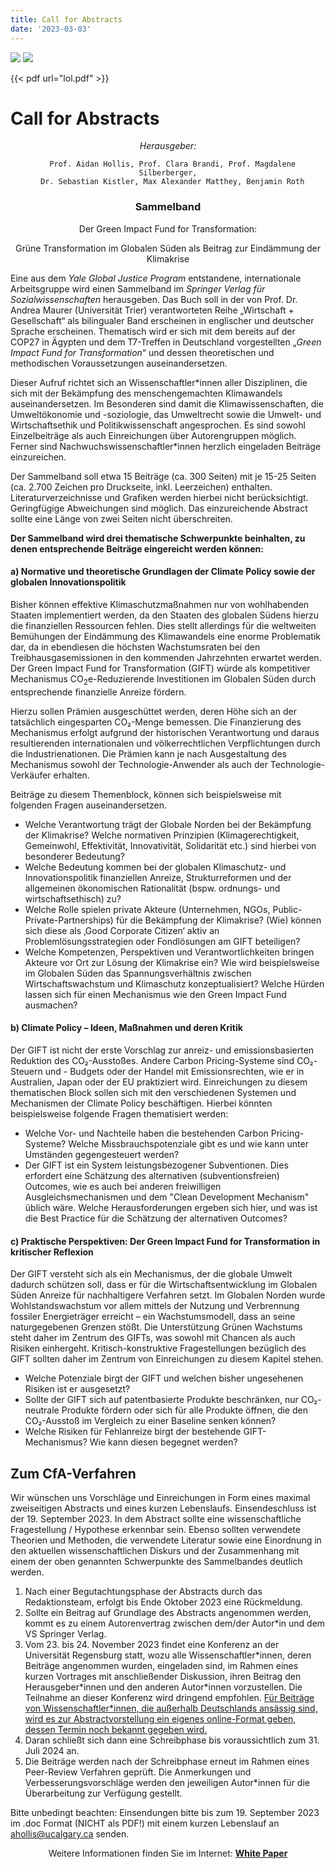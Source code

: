 ```yaml
---
title: Call for Abstracts
date: '2023-03-03'
---
```


<img src="/img/springer-logo.svg" class="abstract-image">
<img src="/img/UCalgary.svg" class="abstract-image">

{{< pdf url="lol.pdf" >}}

# Call for Abstracts

<center>

_Herausgeber:_

      Prof. Aidan Hollis, Prof. Clara Brandi, Prof. Magdalene Silberberger,
      Dr. Sebastian Kistler, Max Alexander Matthey, Benjamin Roth

### Sammelband

<span class="emphasis">Der Green Impact Fund for Transformation:</span>

<span class="emphasis">Grüne Transformation im Globalen Süden als Beitrag zur Eindämmung der Klimakrise</span>

</center>

Eine aus dem _Yale Global Justice Program_ entstandene, internationale Arbeitsgruppe wird einen Sammelband im _Springer Verlag für Sozialwissenschaften_ herausgeben. Das Buch soll in der von Prof. Dr. Andrea Maurer (Universität Trier) verantworteten Reihe „Wirtschaft + Gesellschaft“ als bilingualer Band erscheinen in englischer und deutscher Sprache erscheinen. Thematisch wird er sich mit dem bereits auf der COP27 in Ägypten und dem T7-Treffen in Deutschland vorgestellten „_Green Impact Fund for Transformation_“ und dessen theoretischen und methodischen Voraussetzungen auseinandersetzen.

Dieser Aufruf richtet sich an Wissenschaftler\*innen aller Disziplinen, die sich mit der Bekämpfung des menschengemachten Klimawandels auseinandersetzen. Im Besonderen sind damit die Klimawissenschaften, die Umweltökonomie und -soziologie, das Umweltrecht sowie die Umwelt- und Wirtschaftsethik und Politikwissenschaft angesprochen. Es sind sowohl Einzelbeiträge als auch Einreichungen über Autorengruppen möglich. Ferner sind Nachwuchswissenschaftler\*innen herzlich eingeladen Beiträge einzureichen.

Der Sammelband soll etwa 15 Beiträge (ca. 300 Seiten) mit je 15-25 Seiten (ca. 2.700 Zeichen pro Druckseite, inkl. Leerzeichen) enthalten. Literaturverzeichnisse und Grafiken werden hierbei nicht berücksichtigt. Geringfügige Abweichungen sind möglich. Das einzureichende Abstract sollte eine Länge von zwei Seiten nicht überschreiten.

**Der Sammelband wird drei thematische Schwerpunkte beinhalten, zu denen entsprechende Beiträge eingereicht werden können:**

#### a) Normative und theoretische Grundlagen der Climate Policy sowie der globalen Innovationspolitik

Bisher können effektive Klimaschutzmaßnahmen nur von wohlhabenden Staaten implementiert werden, da den Staaten des globalen Südens hierzu die finanziellen Ressourcen fehlen. Dies stellt allerdings für die weltweiten Bemühungen der Eindämmung des Klimawandels eine enorme Problematik dar, da in ebendiesen die höchsten Wachstumsraten bei den Treibhausgasemissionen in den kommenden Jahrzehnten erwartet werden. Der Green Impact Fund for Transformation (GIFT) würde als kompetitiver Mechanismus CO<sub>2</sub>e-Reduzierende Investitionen im Globalen Süden durch entsprechende finanzielle Anreize fördern.

Hierzu sollen Prämien ausgeschüttet werden, deren Höhe sich an der tatsächlich eingesparten CO₂-Menge bemessen. Die Finanzierung des Mechanismus erfolgt aufgrund der historischen Verantwortung und daraus resultierenden internationalen und völkerrechtlichen Verpflichtungen durch die Industrienationen. Die Prämien kann je nach Ausgestaltung des Mechanismus sowohl der Technologie-Anwender als auch der Technologie-Verkäufer erhalten.

Beiträge zu diesem Themenblock, können sich beispielsweise mit folgenden Fragen auseinandersetzen.

* Welche Verantwortung trägt der Globale Norden bei der Bekämpfung der Klimakrise? Welche normativen Prinzipien (Klimagerechtigkeit, Gemeinwohl, Effektivität, Innovativität, Solidarität etc.) sind hierbei von besonderer Bedeutung?
* Welche Bedeutung kommen bei der globalen Klimaschutz- und Innovationspolitik finanziellen Anreize, Strukturreformen und der allgemeinen ökonomischen Rationalität (bspw. ordnungs- und wirtschaftsethisch) zu?
* Welche Rolle spielen private Akteure (Unternehmen, NGOs, Public-Private-Partnerships) für die Bekämpfung der Klimakrise? (Wie) können sich diese als ‚Good Corporate Citizen‘ aktiv an Problemlösungsstrategien oder Fondlösungen am GIFT beteiligen?
* Welche Kompetenzen, Perspektiven und Verantwortlichkeiten bringen Akteure vor Ort zur Lösung der Klimakrise ein? Wie wird beispielsweise im Globalen Süden das Spannungsverhältnis zwischen Wirtschaftswachstum und Klimaschutz konzeptualisiert? Welche Hürden lassen sich für einen Mechanismus wie den Green Impact Fund ausmachen?

#### b) Climate Policy – Ideen, Maßnahmen und deren Kritik

Der GIFT ist nicht der erste Vorschlag zur anreiz- und emissionsbasierten Reduktion des CO₂-Ausstoßes. Andere Carbon Pricing-Systeme sind CO₂-Steuern und - Budgets oder der Handel mit Emissionsrechten, wie er in Australien, Japan oder der EU praktiziert wird. Einreichungen zu diesem thematischen Block sollen sich mit den verschiedenen Systemen und Mechanismen der Climate Policy beschäftigen. Hierbei könnten beispielsweise folgende Fragen thematisiert werden:

* Welche Vor- und Nachteile haben die bestehenden Carbon Pricing-Systeme? Welche Missbrauchspotenziale gibt es und wie kann unter Umständen gegengesteuert werden?
* Der GIFT ist ein System leistungsbezogener Subventionen. Dies erfordert eine Schätzung des alternativen (subventionsfreien) Outcomes, wie es auch bei anderen freiwilligen Ausgleichsmechanismen und dem "Clean Development Mechanism" üblich wäre. Welche Herausforderungen ergeben sich hier, und was ist die Best Practice für die Schätzung der alternativen Outcomes?

#### c) Praktische Perspektiven: Der Green Impact Fund for Transformation in kritischer Reflexion

Der GIFT versteht sich als ein Mechanismus, der die globale Umwelt dadurch schützen soll, dass er für die Wirtschaftsentwicklung im Globalen Süden Anreize für nachhaltigere Verfahren setzt. Im Globalen Norden wurde Wohlstandswachstum vor allem mittels der Nutzung und Verbrennung fossiler Energieträger erreicht – ein Wachstumsmodell, dass an seine naturgegebenen Grenzen stößt. Die Unterstützung Grünen Wachstums steht daher im Zentrum des GIFTs, was sowohl mit Chancen als auch Risiken einhergeht. Kritisch-konstruktive Fragestellungen bezüglich des GIFT sollten daher im Zentrum von Einreichungen zu diesem Kapitel stehen.

* Welche Potenziale birgt der GIFT und welchen bisher ungesehenen Risiken ist er ausgesetzt?
* Sollte der GIFT sich auf patentbasierte Produkte beschränken, nur CO₂-neutrale Produkte fördern oder sich für alle Produkte öffnen, die den CO₂-Ausstoß im Vergleich zu einer Baseline senken können?
* Welche Risiken für Fehlanreize birgt der bestehende GIFT-Mechanismus? Wie kann diesen begegnet werden?

## Zum CfA-Verfahren

Wir wünschen uns Vorschläge und Einreichungen in Form eines maximal zweiseitigen Abstracts und eines kurzen Lebenslaufs. Einsendeschluss ist der 19. September 2023. In dem Abstract sollte eine wissenschaftliche Fragestellung / Hypothese erkennbar sein. Ebenso sollten verwendete Theorien und Methoden, die verwendete Literatur sowie eine Einordnung in den aktuellen wissenschaftlichen Diskurs und der Zusammenhang mit einem der oben genannten Schwerpunkte des Sammelbandes deutlich werden.

1. Nach einer Begutachtungsphase der Abstracts durch das Redaktionsteam, erfolgt bis Ende Oktober 2023 eine Rückmeldung.
2. Sollte ein Beitrag auf Grundlage des Abstracts angenommen werden, kommt es zu einem Autorenvertrag zwischen dem/der Autor*in und dem VS Springer Verlag.
3. Vom 23. bis 24. November 2023 findet eine Konferenz an der Universität Regensburg statt, wozu alle Wissenschaftler\*innen, deren Beiträge angenommen wurden, eingeladen sind, im Rahmen eines kurzen Vortrages mit anschließender Diskussion, ihren Beitrag den Herausgeber\*innen und den anderen Autor*innen vorzustellen. Die Teilnahme an dieser Konferenz wird dringend empfohlen. <span style="text-decoration:underline;">Für Beiträge von Wissenschaftler\*innen, die außerhalb Deutschlands ansässig sind, wird es zur Abstractvorstellung ein eigenes online-Format geben, dessen Termin noch bekannt gegeben wird.</span>
4. Daran schließt sich dann eine Schreibphase bis voraussichtlich zum 31. Juli 2024 an.
5. Die Beiträge werden nach der Schreibphase erneut im Rahmen eines Peer-Review Verfahren geprüft. Die Anmerkungen und Verbesserungsvorschläge werden den jeweiligen Autor*innen für die Überarbeitung zur Verfügung gestellt.

Bitte unbedingt beachten: Einsendungen bitte bis zum 19. September 2023 im .doc Format (NICHT als PDF!) mit einem kurzen Lebenslauf an [ahollis@ucalgary.ca](mailto:ahollis@ucalgary.ca) senden.

<center>

Weitere Informationen finden Sie im Internet: **[White Paper](https://bit.ly/GIFTdp2023)**

</center>
